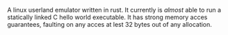 A linux userland emulator written in rust.
It currently is _almost_ able to run a statically linked C hello world executable.
It has strong memory acces guarantees, faulting on any acces at lest 32 bytes out of any allocation.

